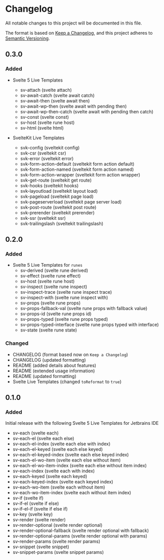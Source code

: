 # Changelog

All notable changes to this project will be documented in this file.

The format is based on [Keep a Changelog](https://keepachangelog.com/en/1.1.0/),
and this project adheres to [Semantic Versioning](https://semver.org/spec/v2.0.0.html).

## 0.3.0

### Added

- Svelte 5 Live Templates
  - sv-attach (svelte attach)
  - sv-await-catch (svelte await catch)
  - sv-await-then (svelte await then)
  - sv-await-wp-then (svelte await with pending then)
  - sv-await-wp-then-catch (svelte await with pending then catch)
  - sv-const (svelte const)
  - sv-host (svelte rune host)
  - sv-html (svelte html)


- SvelteKit Live Templates
  - svk-config (sveltekit config)
  - svk-csr (sveltekit csr)
  - svk-error (sveltekit error)
  - svk-form-action-default (sveltekit form action default)
  - svk-form-action-named (sveltekit form action named)
  - svk-form-action-wrapper (sveltekit form action wrapper)
  - svk-get-route (sveltekit get route)
  - svk-hooks (sveltekit hooks)
  - svk-layoutload (sveltekit layout load)
  - svk-pageload (sveltekit page load)
  - svk-pageserverload (sveltekit page server load)
  - svk-post-route (sveltekit post route)
  - svk-prerender (sveltekit prerender)
  - svk-ssr (sveltekit ssr)
  - svk-trailingslash (sveltekit trailingslash)

## 0.2.0

### Added

- Svelte 5 Live Templates for `runes`
  - sv-derived (svelte rune derived)
  - sv-effect (svelte rune effect)
  - sv-host (svelte rune host)
  - sv-inspect (svelte rune inspect)
  - sv-inspect-trace (svelte rune inspect trace)
  - sv-inspect-with (svelte rune inspect with)
  - sv-props (svelte rune props)
  - sv-props-fallback-val (svelte rune props with fallback value)
  - sv-props-id (svelte rune props id)
  - sv-props-typed (svelte rune props typed)
  - sv-props-typed-interface (svelte rune props typed with interface)
  - sv-state (svelte rune state)

### Changed

- CHANGELOG (format based now on `Keep a Changelog`)
- CHANGELOG (updated formatting)
- README (added details about features)
- README (extended usage information)
- README (updated formatting)
- Svelte Live Templates (changed `toReformat` to `true`)

## 0.1.0

### Added

Initial release with the following Svelte 5 Live Templates for Jetbrains IDE

- sv-each (svelte each)
- sv-each-el (svelte each else)
- sv-each-el-index (svelte each else with index)
- sv-each-el-keyed (svelte each else keyed)
- sv-each-el-keyed-index (svelte each else keyed index)
- sv-each-el-wo-item (svelte each else without item)
- sv-each-el-wo-item-index (svelte each else without item index)
- sv-each-index (svelte each with index)
- sv-each-keyed (svelte each keyed)
- sv-each-keyed-index (svelte each keyed index)
- sv-each-wo-item (svelte each without item)
- sv-each-wo-item-index (svelte each without item index)
- sv-if (svelte if)
- sv-if-el (svelte if else)
- sv-if-el-if (svelte if else if)
- sv-key (svelte key)
- sv-render (svelte render)
- sv-render-optional (svelte render optional)
- sv-render-optional-fallback (svelte render optional with fallback)
- sv-render-optional-params (svelte render optional with params)
- sv-render-params (svelte render params)
- sv-snippet (svelte snippet)
- sv-snippet-params (svelte snippet params) 
